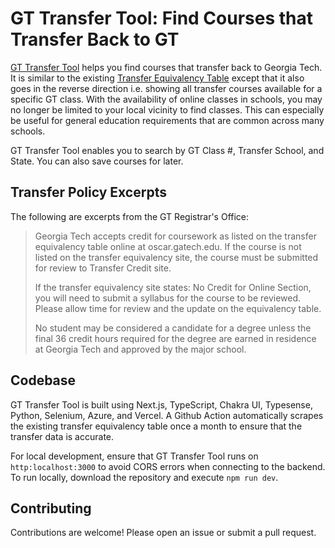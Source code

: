 # GT Transfer Tool: Find Courses that Transfer Back to GT

[GT Transfer Tool](https://gt-transfer-tool.com) helps you find courses that transfer back to Georgia Tech. It is similar to the existing [Transfer Equivalency Table](https://oscar.gatech.edu/pls/bprod/wwsktrna.P_find_location) except that it also goes in the reverse direction i.e. showing all transfer courses available for a specific GT class. With the availability of online classes in schools, you may no longer be limited to your local vicinity to find classes. This can especially be useful for general education requirements that are common across many schools.

GT Transfer Tool enables you to search by GT Class #, Transfer School, and State. You can also save courses for later.

## Transfer Policy Excerpts

The following are excerpts from the GT Registrar's Office:

> Georgia Tech accepts credit for coursework as listed on the transfer equivalency table online at oscar.gatech.edu. If the course is not listed on the transfer equivalency site, the course must be submitted for review to Transfer Credit site.
> 
> If the transfer equivalency site states: No Credit for Online Section, you will need to submit a syllabus for the course to be reviewed. Please allow time for review and the update on the equivalency table.
> 
> No student may be considered a candidate for a degree unless the final 36 credit hours required for the degree are earned in residence at Georgia Tech and approved by the major school.
 
## Codebase

GT Transfer Tool is built using Next.js, TypeScript, Chakra UI, Typesense, Python, Selenium, Azure, and Vercel. A Github Action automatically scrapes the existing transfer equivalency table once a month to ensure that the transfer data is accurate.

For local development, ensure that GT Transfer Tool runs on `http:localhost:3000` to avoid CORS errors when connecting to the backend. To run locally, download the repository and execute `npm run dev`.

## Contributing

Contributions are welcome! Please open an issue or submit a pull request.

